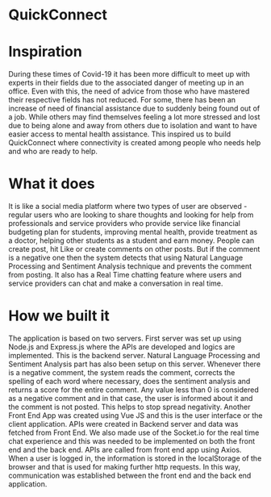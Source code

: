 # QuickConnect

# Inspiration
During these times of Covid-19 it has been more difficult to meet up with experts in their fields due to the associated danger of meeting up in an office. Even with this, the need of advice from those who have mastered their respective fields has not reduced. For some, there has been an increase of need of financial assistance due to suddenly being found out of a job. While others may find themselves feeling a lot more stressed and lost due to being alone and away from others due to isolation and want to have easier access to mental health assistance. This inspired us to build QuickConnect where connectivity is created among people who needs help and who are ready to help.

# What it does
It is like a social media platform where two types of user are observed - regular users who are looking to share thoughts and looking for help from professionals and service providers who provide service like financial budgeting plan for students, improving mental health, provide treatment as a doctor, helping other students as a student and earn money. People can create post, hit Like or create comments on other posts. But if the comment is a negative one then the system detects that using Natural Language Processing and Sentiment Analysis technique and prevents the comment from posting. It also has a Real Time chatting feature where users and service providers can chat and make a conversation in real time.

# How we built it
The application is based on two servers. First server was set up using Node.js and Express.js where the APIs are developed and logics are implemented. This is the backend server. Natural Language Processing and Sentiment Analysis part has also been setup on this server. Whenever there is a negative comment, the system reads the comment, corrects the spelling of each word where necessary, does the sentiment analysis and returns a score for the entire comment. Any value less than 0 is considered as a negative comment and in that case, the user is informed about it and the comment is not posted. This helps to stop spread negativity. Another Front End App was created using Vue JS and this is the user interface or the client application. APIs were created in Backend server and data was fetched from Front End. We also made use of the Socket.io for the real time chat experience and this was needed to be implemented on both the front end and the back end. APIs are called from front end app using Axios. When a user is logged in, the information is stored in the localStorage of the browser and that is used for making further http requests. In this way, communication was established between the front end and the back end application.
